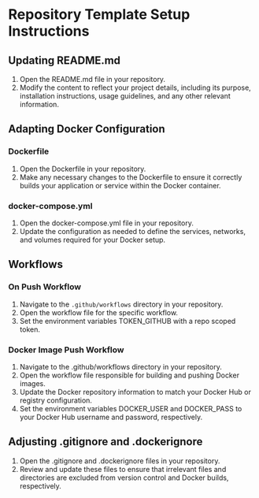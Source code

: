 # Repository Template Setup Instructions

## Updating README.md

1. Open the README.md file in your repository.
2. Modify the content to reflect your project details, including its purpose, installation instructions, usage guidelines, and any other relevant information.

## Adapting Docker Configuration

### Dockerfile

1. Open the Dockerfile in your repository.
2. Make any necessary changes to the Dockerfile to ensure it correctly builds your application or service within the Docker container.

### docker-compose.yml

1. Open the docker-compose.yml file in your repository.
2. Update the configuration as needed to define the services, networks, and volumes required for your Docker setup.

## Workflows

### On Push Workflow

1. Navigate to the `.github/workflows` directory in your repository.
2. Open the workflow file for the specific workflow.
3. Set the environment variables TOKEN_GITHUB with a repo scoped token.

### Docker Image Push Workflow

1. Navigate to the .github/workflows directory in your repository.
2. Open the workflow file responsible for building and pushing Docker images.
3. Update the Docker repository information to match your Docker Hub or registry configuration.
4. Set the environment variables DOCKER_USER and DOCKER_PASS to your Docker Hub username and password, respectively.

## Adjusting .gitignore and .dockerignore

1. Open the .gitignore and .dockerignore files in your repository.
2. Review and update these files to ensure that irrelevant files and directories are excluded from version control and Docker builds, respectively.